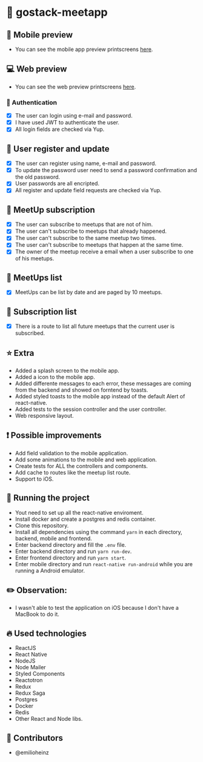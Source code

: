 # :rocket: gostack-meetapp

## :iphone: Mobile preview
- You can see the mobile app preview printscreens [here](/mobile#iphone-mobile-preview).

## :computer: Web preview
- You can see the web preview printscreens [here](/frontend#computer-web-preview).

### :key: Authentication

- [x] The user can login using e-mail and password.
- [x] I have used JWT to authenticate the user.
- [x] All login fields are checked via Yup.

## :man: User register and update

- [x] The user can register using name, e-mail and password.
- [x] To update the password user need to send a password confirmation and the old password.
- [x] User passwords are all encripted.
- [x] All register and update field requests are checked via Yup.

## :calendar: MeetUp subscription

- [x] The user can subscribe to meetups that are not of him.
- [x] The user can't subscribe to meetups that already happened.
- [x] The user can't subscribe to the same meetup two times.
- [x] The user can't subscribe to meetups that happen at the same time.
- [x] The owner of the meetup receive a email when a user subscribe to one of his meetups.

## :bookmark_tabs: MeetUps list

- [x] MeetUps can be list by date and are paged by 10 meetups.

## :round_pushpin: Subscription list

- [x] There is a route to list all future meetups that the current user is subscribed.

## :star: Extra

- Added a splash screen to the mobile app.
- Added a icon to the mobile app.
- Added differente messages to each error, these messages are coming from the backend and showed on forntend by toasts.
- Added styled toasts to the mobile app instead of the default Alert of react-native.
- Added tests to the session controller and the user controller.
- Web responsive layout.

## :exclamation: Possible improvements

- Add field validation to the mobile application.
- Add some animations to the mobile and web application.
- Create tests for ALL the controllers and components.
- Add cache to routes like the meetup list route.
- Support to iOS.

## :wrench: Running the project

- Yout need to set up all the react-native enviroment.
- Install docker and create a postgres and redis container.
- Clone this repository.
- Install all dependencies using the command `yarn` in each directory, backend, mobile and frontend.
- Enter backend directory and fill the `.env` file.
- Enter backend directory and run `yarn run-dev`.
- Enter frontend directory and run `yarn start`.
- Enter mobile directory and run `react-native run-android` while you are running a Android emulator.

## :pencil2: Observation:

- I wasn't able to test the application on iOS because I don't have a MacBook to do it.

## :fire: Used technologies
- ReactJS
- React Native
- NodeJS
- Node Mailer
- Styled Components
- Reactotron
- Redux
- Redux Saga
- Postgres
- Docker
- Redis
- Other React and Node libs.

## :man: Contributors
- @emilioheinz
